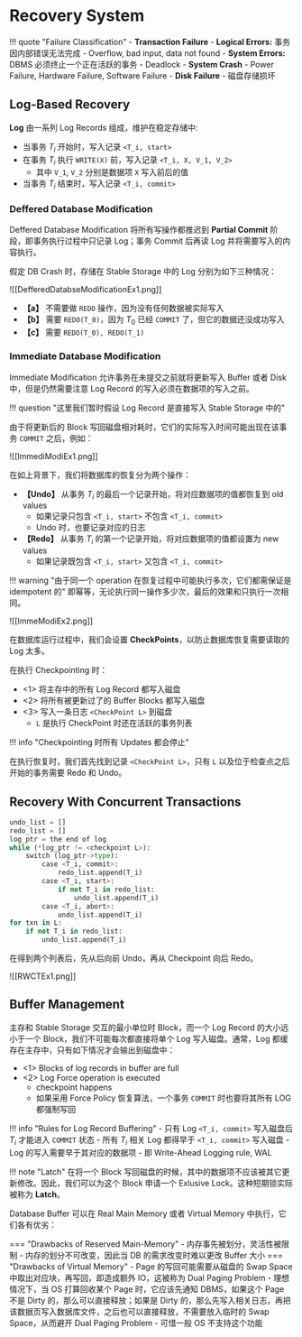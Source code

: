 
# Recovery System

!!! quote "Failure Classification"
	- **Transaction Failure**
		- **Logical Errors:** 事务因内部错误无法完成
			- Overflow, bad input, data not found
		- **System Errors:** DBMS 必须终止一个正在活跃的事务
			- Deadlock
	- **System Crash**
		- Power Failure, Hardware Failure, Software Failure
	- **Disk Failure**
		- 磁盘存储损坏

## Log-Based Recovery

**Log** 由一系列 Log Records 组成，维护在稳定存储中:

- 当事务 $T_i$ 开始时，写入记录 `<T_i, start>`
- 在事务 $T_i$ 执行 `WRITE(X)` 前，写入记录 `<T_i, X, V_1, V_2>`
	- 其中 `V_1`, `V_2` 分别是数据项 `X` 写入前后的值
- 当事务 $T_i$ 结束时，写入记录 `<T_i, commit>`

### Deffered Database Modification

Deffered Database Modification 将所有写操作都推迟到 **Partial Commit** 阶段，即事务执行过程中只记录 Log；事务 Commit 后再读 Log 并将需要写入的内容执行。

假定 DB Crash 时，存储在 Stable Storage 中的 Log 分别为如下三种情况：

![[DefferedDatabseModificationEx1.png]]

- **【a】** 不需要做 `REDO` 操作，因为没有任何数据被实际写入
- **【b】** 需要 `REDO(T_0)`，因为 $T_0$ 已经 `COMMIT` 了，但它的数据还没成功写入
- **【c】** 需要 `REDO(T_0), REDO(T_1)`

### Immediate Database Modification

Immediate Modification 允许事务在未提交之前就将更新写入 Buffer 或者 Disk 中，但是仍然需要注意 Log Record 的写入必须在数据项的写入之前。

!!! question "这里我们暂时假设 Log Record 是直接写入 Stable Storage 中的"

由于将更新后的 Block 写回磁盘相对耗时，它们的实际写入时间可能出现在该事务 `COMMIT` 之后，例如：

![[ImmediModiEx1.png]]

在如上背景下，我们将数据库的恢复分为两个操作：

- **【Undo】** 从事务 $T_i$ 的最后一个记录开始，将对应数据项的值都恢复到 old values
	- 如果记录只包含 `<T_i, start>` 不包含 `<T_i, commit>`
	- Undo 时，也要记录对应的日志
- **【Redo】** 从事务 $T_i$ 的第一个记录开始，将对应数据项的值都设置为 new values
	- 如果记录既包含 `<T_i, start>` 又包含 `<T_i, commit>`

!!! warning "由于同一个 operation 在恢复过程中可能执行多次，它们都需保证是 idempotent 的"
	即幂等，无论执行同一操作多少次，最后的效果和只执行一次相同。

![[ImmeModiEx2.png]]

在数据库运行过程中，我们会设置 **CheckPoints**，以防止数据库恢复需要读取的 Log 太多。

在执行 Checkpointing 时：

- <1> 将主存中的所有 Log Record 都写入磁盘
- <2> 将所有被更新过了的 Buffer Blocks 都写入磁盘
- <3> 写入一条日志 `<CheckPoint L>` 到磁盘
	- `L` 是执行 CheckPoint 时还在活跃的事务列表

!!! info "Checkpointing 时所有 Updates 都会停止"

在执行恢复时，我们首先找到记录 `<CheckPoint L>`，只有 `L` 以及位于检查点之后开始的事务需要 Redo 和 Undo。

## Recovery With Concurrent Transactions

```python
undo_list = []
redo_list = []
log_ptr = the end of log
while (*log_ptr != <checkpoint L>):
	switch (log_ptr->type):
		case <T_i, commit>:
			redo_list.append(T_i)
		case <T_i, start>:
			if not T_i in redo_list:
				undo_list.append(T_i)
		case <T_i, abort>:
			undo_list.append(T_i)
for txn in L:
	if not T_i in redo_list:
		undo_list.append(T_i)
```

在得到两个列表后，先从后向前 Undo，再从 Checkpoint 向后 Redo。

![[RWCTEx1.png]]

## Buffer Management

主存和 Stable Storage 交互的最小单位时 Block，而一个 Log Record 的大小远小于一个 Block，我们不可能每次都直接将单个 Log 写入磁盘。通常，Log 都缓存在主存中，只有如下情况才会输出到磁盘中：

- <1> Blocks of log records in buffer are full
- <2> Log Force operation is executed
	- checkpoint happens
	- 如果采用 Force Policy 恢复算法，一个事务 `COMMIT` 时也要将其所有 LOG 都强制写回

!!! info "Rules for Log Record Buffering"
	- 只有 Log `<T_i, commit>` 写入磁盘后 $T_i$ 才能进入 `COMMIT` 状态
	- 所有 $T_i$ 相关 Log 都得早于 `<T_i, commit>` 写入磁盘
	- Log 的写入需要早于其对应的数据项
		- 即 Write-Ahead Logging rule, WAL

!!! note "Latch"
	在将一个 Block 写回磁盘的时候，其中的数据项不应该被其它更新修改。因此，我们可以为这个 Block 申请一个 Exlusive Lock。这种短期锁实际被称为 **Latch**。

Database Buffer 可以在 Real Main Memory 或者 Virtual Memory 中执行，它们各有优劣：

=== "Drawbacks of Reserved Main-Memory"
	- 内存事先被划分，灵活性被限制
	- 内存的划分不可改变，因此当 DB 的需求改变时难以更改 Buffer 大小
=== "Drawbacks of Virtual Memory"
	- Page 的写回可能需要从磁盘的 Swap Space 中取出对应块，再写回，即造成额外 IO，这被称为 Dual Paging Problem
	- 理想情况下，当 OS 打算回收某个 Page 时，它应该先通知 DBMS，如果这个 Page 不是 Dirty 的，那么可以直接释放；如果是 Dirty 的，那么先写入相关日志，再把该数据页写入数据库文件，之后也可以直接释放，不需要放入临时的 Swap Space，从而避开 Dual Paging Problem
		- 可惜一般 OS 不支持这个功能

